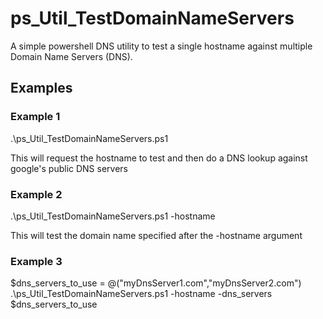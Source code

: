 # ps_Util_TestDomainNameServers

A simple powershell DNS utility to test a single hostname against multiple Domain Name Servers (DNS).

## Examples


### Example 1
.\ps_Util_TestDomainNameServers.ps1

This will request the hostname to test and then do a DNS lookup against google's public DNS servers

### Example 2
.\ps_Util_TestDomainNameServers.ps1 -hostname <domain-name>

This will test the domain name specified after the -hostname argument

### Example 3
$dns_servers_to_use = @("myDnsServer1.com","myDnsServer2.com")
.\ps_Util_TestDomainNameServers.ps1 -hostname <domain-name> -dns_servers $dns_servers_to_use

